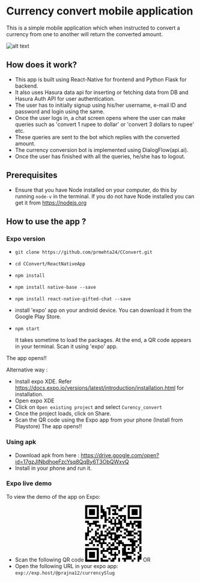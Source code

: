 # Currency convert mobile application
This is a simple mobile application which when instructed to convert a currency from one to another will return the converted amount.

![alt text](./src/AppDemo.gif)

## How does it work?
* This app is built using React-Native for frontend and Python Flask for backend.
* It also uses Hasura data api for inserting or fetching data from DB and Hasura Auth API for user authentication.
* The user has to initially signup using his/her username, e-mail ID and password and login using the same.
* Once the user logs in, a chat screen opens where the user can make queries such as 'convert 1 rupee to dollar' or 'convert   3 dollars to rupee' etc.
* These queries are sent to the bot which replies with the converted amount.
* The currency conversion bot is implemented using DialogFlow(api.ai).
* Once the user has finished with all the queries, he/she has to logout.

## Prerequisites
* Ensure that you have Node installed on your computer, do this by running `node-v` in the terminal. If you do not have Node installed you can get it from https://nodejs.org

## How to use the app ?

### Expo version
* `git clone https://github.com/prmehta24/CConvert.git`
* `cd CConvert/ReactNativeApp`
* `npm install`
* `npm install native-base --save`
* `npm install react-native-gifted-chat --save`
* install 'expo' app on your android device. You can download it from the Google Play Store.
* `npm start`
  
  It takes sometime to load the packages. At the end, a QR code appears in your terminal. Scan it using 'expo' app.

The app opens!!

Alternative way :
* Install expo XDE. Refer https://docs.expo.io/versions/latest/introduction/installation.html for installation.
* Open expo XDE
* Click on `Open existing project` and select `Curency_convert`
* Once the project loads, click on Share.
* Scan the QR code using the Expo app from your phone (Install from Playstore)
The app opens!!

### Using apk
* Download apk from here : https://drive.google.com/open?id=17gzJINbdhoeFzcYsq8QqBy6T3ObQWxvQ
* Install in your phone and run it.

### Expo live demo
To view the demo of the app on Expo:
* Scan the following QR code
<img src="./src/qr.png" height=150 width=150 /> OR
* Open the following URL in your expo app: `exp://exp.host/@prajna12/currencySlug`

  
